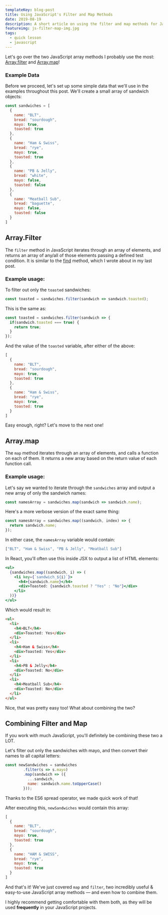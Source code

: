 ```yaml
---
templateKey: blog-post
title: Using JavaScript's Filter and Map Methods
date: 2019-08-19
description: A short article on using the filter and map methods for JavaScript arrays.
featureimg: js-filter-map-img.jpg
tags:
  - quick lesson
  - javascript
---
```


Let's go over the two JavaScript array methods I probably use the most: [Array.filter](https://developer.mozilla.org/en-US/docs/Web/JavaScript/Reference/Global_Objects/Array/filter) and [Array.map](https://developer.mozilla.org/en-US/docs/Web/JavaScript/Reference/Global_Objects/Array/map)!

### Example Data

Before we proceed, let's set up some simple data that we'll use in the examples throughout this post. We'll create a small array of sandwich objects:

```js
const sandwiches = [
  {
    name: "BLT",
    bread: "sourdough",
    mayo: true,
    toasted: true
  },
  {
    name: "Ham & Swiss",
    bread: "rye",
    mayo: true,
    toasted: true
  },
  {
    name: "PB & Jelly",
    bread: "white",
    mayo: false,
    toasted: false
  },
  {
    name: "Meatball Sub",
    bread: "baguette",
    mayo: false,
    toasted: false
  }
]
```

## Array.Filter
The `filter` method in JavaScript iterates through an array of elements, and returns an array of any/all of those elements passing a defined test condition. It is similar to the [find](/blog/2019-08-17-javascript-array-find/) method, which I wrote about in my last post.

### Example usage:

To filter out only the `toasted` sandwiches:

```js
const toasted = sandwiches.filter(sandwich => sandwich.toasted);
```
This is the same as:

```js
const toasted = sandwiches.filter(sandwich => {
  if(sandwich.toasted === true) {
    return true;
  }
}); 
```
And the value of the `toasted` variable, after either of the above:

```js
[
  {
    name: "BLT",
    bread: "sourdough",
    mayo: true,
    toasted: true
  },
  {
    name: "Ham & Swiss",
    bread: "rye",
    mayo: true,
    toasted: true
  }
]
```
Easy enough, right? Let's move to the next one!


## Array.map

The  `map` method iterates through an array of elements, and calls a function on each of them. It returns a new array based on the return value of each function call.

### Example usage:

Let's say we wanted to iterate through the `sandwiches` array and output a new array of only the sandwich names:

```js
const namesArray = sandwiches.map(sandwich => sandwich.name);
```

Here's a more verbose version of the exact same thing:

```js
const namesArray = sandwiches.map((sandwich, index) => {
  return sandwich.name;
});
```
In either case, the `namesArray` variable would contain:

```js
["BLT", "Ham & Swiss", "PB & Jelly", "Meatball Sub"]
```

In React, you'll often use this inside JSX to output a list of HTML elements:

```jsx
<ul>
  {sandwiches.map((sandwich, i) => (
    <li key={`sandwich_${i}`}>
      <h4>{sandwich.name}</h4>
      <div>Toasted: {sandwich.toasted ? "Yes" : "No"}</div>
    </li>
  ))}
</ul>
```

Which would result in:

```html
<ul>
  <li>
    <h4>BLT</h4>
    <div>Toasted: Yes</div>
  </li>
  <li>
    <h4>Ham & Swiss</h4>
    <div>Toasted: Yes</div>
  </li>
  <li>
    <h4>PB & Jelly</h4>
    <div>Toasted: No</div>
  </li>
  <li>
    <h4>Meatball Sub</h4>
    <div>Toasted: No</div>
  </li>
</ul>
```
Nice, that was pretty easy too! What about combining the two?

## Combining Filter and Map

If you work with much JavaScript, you'll definitely be combining these two a LOT.

Let's filter out only the sandwiches with mayo, and then convert their names to all capital letters:

```js
const newSandwiches = sandwiches
        .filter(s => s.mayo)
        .map(sandwich => ({
          ...sandwich,
          name: sandwich.name.toUpperCase()
        }));
```
Thanks to the ES6 spread operator, we made quick work of that! 

After executing this, `newSandwiches` would contain this array:

```js
[
  {
    name: "BLT",
    bread: "sourdough",
    mayo: true,
    toasted: true
  },
  {
    name: "HAM & SWISS",
    bread: "rye",
    mayo: true,
    toasted: true
  }
]
```

And that's it! We've just covered `map` and `filter`, two incredibly useful & easy-to-use JavaScript array methods — and even how to combine them. 

I highly recommend getting comfortable with them both, as they will be used **frequently** in your JavaScript projects.



